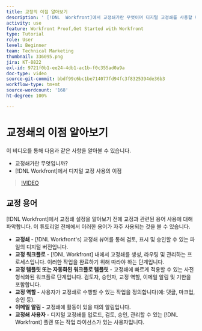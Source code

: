 ```yaml
---
title: 교정의 이점 알아보기
description: ' [!DNL  Workfront]에서 교정쇄가란 무엇이며 디지털 교정쇄를 사용할 때의 이점에 대해 알아봅니다.'
activity: use
feature: Workfront Proof,Get Started with Workfront
type: Tutorial
role: User
level: Beginner
team: Technical Marketing
thumbnail: 336095.png
jira: KT-8822
exl-id: 9721f0b1-ee24-4db1-ac1b-f0c355ad0a9a
doc-type: video
source-git-commit: bbdf99c6bc1be714077fd94fc3f8325394de36b3
workflow-type: tm+mt
source-wordcount: '168'
ht-degree: 100%

---
```


# 교정쇄의 이점 알아보기

이 비디오를 통해 다음과 같은 사항을 알아볼 수 있습니다.

* 교정쇄가란 무엇입니까?
* [!DNL Workfront]에서 디지털 교정 사용의 이점

>[!VIDEO](https://video.tv.adobe.com/v/336095/?quality=12&learn=on&enablevpops=1)

## 교정 용어

[!DNL  Workfront]에서 교정쇄 설정을 알아보기 전에 교정과 관련된 용어 사용에 대해 파악합니다. 이 튜토리얼 전체에서 이러한 용어가 자주 사용되는 것을 볼 수 있습니다.

* **교정쇄 -** [!DNL Workfront's] 교정쇄 뷰어를 통해 검토, 표시 및 승인할 수 있는 파일의 디지털 버전입니다.
* **교정 워크플로 -** [!DNL Workfront] 내에서 교정쇄를 생성, 라우팅 및 관리하는 프로세스입니다. 이러한 작업을 완료하기 위해 따라야 하는 단계입니다.
* **교정 템플릿 또는 자동화된 워크플로 템플릿 -** 교정쇄에 빠르게 적용할 수 있는 사전 형식화된 워크플로 단계입니다. 검토자, 승인자, 교정 역할, 이메일 알림 및 기한을 포함합니다.
* **교정 역할 -** 사용자가 교정쇄로 수행할 수 있는 작업을 정의합니다(예: 댓글, 마크업, 승인 등).
* **이메일 알림 -** 교정쇄에 활동이 있을 때의 알림입니다.
* **교정쇄 사용자 -** 디지털 교정쇄를 업로드, 검토, 승인, 관리할 수 있는 [!DNL Workfront] 플랜 또는 작업 라이선스가 있는 사용자입니다.


